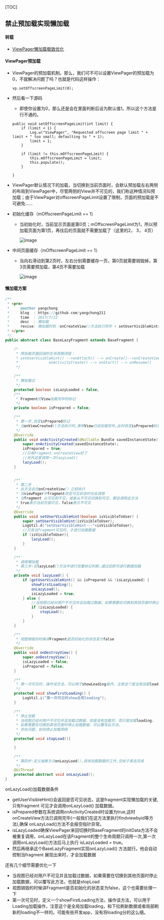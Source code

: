 [TOC]

## 禁止预加载实现懒加载

#### 转载

* [ViewPager懒加载极致优化](https://juejin.cn/post/6844903895790157838#heading-0)

#### ViewPager预加载

- ViewPager的预加载机制。那么，我们可不可以设置ViewPager的预加载为0，不就解决问题了吗？也就是代码这样操作：

  ```
  vp.setOffscreenPageLimit(0);
  ```

- 然后看一下源码

  - 即使你设置为0，那么还是会在里面判断后设为默认值1。所以这个方法是行不通的。

  ```
  public void setOffscreenPageLimit(int limit) {
      if (limit < 1) {
          Log.w("ViewPager", "Requested offscreen page limit " + limit + " too small; defaulting to " + 1);
          limit = 1;
      }
  
      if (limit != this.mOffscreenPageLimit) {
          this.mOffscreenPageLimit = limit;
          this.populate();
      }
  
  }
  ```

- ViewPager默认情况下的加载，当切换到当前页面时，会默认预加载左右两侧的布局到ViewPager中，尽管两侧的View并不可见的，我们称这种情况叫预加载；由于ViewPager对offscreenPageLimit设置了限制，页面的预加载是不可避免……

- 初始化缓存（mOffscreenPageLimit == 1）

  - 当初始化时，当前显示页面是第0页；mOffscreenPageLimit为1，所以预加载页面为第1页，再往后的页面就不需要加载了（这里的2， 3， 4页）

    ![image](https://user-gold-cdn.xitu.io/2019/7/24/16c21b4c9310d8cc?imageView2/0/w/1280/h/960/format/webp/ignore-error/1)

- 中间页面缓存（mOffscreenPageLimit == 1）

  - 当向右滑动到第2页时，左右分别需要缓存一页，第0页就需要销毁掉，第3页需要预加载，第4页不需要加载

    ![image](https://user-gold-cdn.xitu.io/2019/7/24/16c21b4c94d65f5d?imageView2/0/w/1280/h/960/format/webp/ignore-error/1)

#### 懒加载方案

```java
/**
 * <pre>
 *     @author yangchong
 *     blog  : https://github.com/yangchong211
 *     time  : 2017/7/22
 *     desc  : 懒加载
 *     revise: 懒加载时机：onCreateView()方法执行完毕 + setUserVisibleHint()方法返回true
 * </pre>
 */
public abstract class BaseLazyFragment extends BaseFragment {

    /*
     * 预加载页面回调的生命周期流程：
     * setUserVisibleHint() -->onAttach() --> onCreate()-->onCreateView()-->
     *              onActivityCreate() --> onStart() --> onResume()
     */

    /**
     * 懒加载过
     */
    protected boolean isLazyLoaded = false;
    /**
     * Fragment的View加载完毕的标记
     */
    private boolean isPrepared = false;

    /**
     * 第一步,改变isPrepared标记
     * 当onViewCreated()方法执行时,表明View已经加载完毕,此时改变isPrepared标记为true,并调用lazyLoad()方法
     */
    @Override
    public void onActivityCreated(@Nullable Bundle savedInstanceState) {
        super.onActivityCreated(savedInstanceState);
        isPrepared = true;
        //只有Fragment onCreateView好了
        //另外这里调用一次lazyLoad(）
        lazyLoad();
    }


    /**
     * 第二步
     * 此方法会在onCreateView(）之前执行
     * 当viewPager中fragment改变可见状态时也会调用
     * 当fragment 从可见到不见，或者从不可见切换到可见，都会调用此方法
     * true表示当前页面可见，false表示不可见
     */
    @Override
    public void setUserVisibleHint(boolean isVisibleToUser) {
        super.setUserVisibleHint(isVisibleToUser);
        LogUtil.d("setUserVisibleHint---"+isVisibleToUser);
        //只有当fragment可见时，才进行加载数据
        if (isVisibleToUser){
            lazyLoad();
        }
    }

    /**
     * 调用懒加载
     * 第三步:在lazyLoad()方法中进行双重标记判断,通过后即可进行数据加载
     */
    private void lazyLoad() {
        if (getUserVisibleHint() && isPrepared && !isLazyLoaded) {
            showFirstLoading();
            onLazyLoad();
            isLazyLoaded = true;
        } else {
            //当视图已经对用户不可见并且加载过数据，如果需要在切换到其他页面时停止加载数据，可以覆写此方法
            if (isLazyLoaded) {
                stopLoad();
            }
        }
    }

    /**
     * 视图销毁的时候讲Fragment是否初始化的状态变为false
     */
    @Override
    public void onDestroyView() {
        super.onDestroyView();
        isLazyLoaded = false;
        isPrepared = false;
    }

    /**
     * 第一次可见时，操作该方法，可以用于showLoading操作，注意这个是全局加载loading
     */
    protected void showFirstLoading() {
        LogUtil.i("第一次可见时show全局loading");
    }

    /**
     * 停止加载
     * 当视图已经对用户不可见并且加载过数据，但是没有加载完，而只是加载loading。
     * 如果需要在切换到其他页面时停止加载数据，可以覆写此方法。
     * 存在问题，如何停止加载网络
     */
    protected void stopLoad(){

    }

    /**
     * 第四步:定义抽象方法onLazyLoad(),具体加载数据的工作,交给子类去完成
     */
    @UiThread
    protected abstract void onLazyLoad();
}

```

onLazyLoad()加载数据条件

- getUserVisibleHint()会返回是否可见状态，这是fragment实现懒加载的关键,只有fragment 可见才会调用onLazyLoad() 加载数据。
- isPrepared参数在系统调用onActivityCreated时设置为true,这时onCreateView方法已调用完毕(一般我们在这方法里执行findviewbyid等方法),确保 onLazyLoad()方法不会报空指针异常。
- isLazyLoaded确保ViewPager来回切换时BaseFragment的initData方法不会被重复调用，onLazyLoad在该Fragment的整个生命周期只调用一次,第一次调用onLazyLoad()方法后马上执行 isLazyLoaded = true。
- 然后再继承这个BaseLazyFragment实现onLazyLoad() 方法就行。他会自动控制当fragment 展现出来时，才会加载数据

还有几个细节需要优化一下

- 当视图已经对用户不可见并且加载过数据，如果需要在切换到其他页面时停止加载数据，可以覆写此方法，也就是stopLoad
- 视图销毁的时候讲Fragment是否初始化的状态变为false，这个也需要处理一下
- 第一次可见时，定义一个showFirstLoading方法，操作该方法，可以用于Loading加载操作，注意这个是全局加载loading，和下拉刷新数据或者局部刷新的loading不一样的。可能有些开发app，没有将loading分的这么细。


